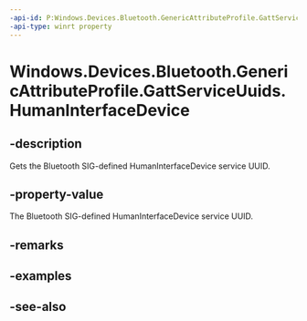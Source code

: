 ```yaml
---
-api-id: P:Windows.Devices.Bluetooth.GenericAttributeProfile.GattServiceUuids.HumanInterfaceDevice
-api-type: winrt property
---
```


<!-- Property syntax
public System.Guid HumanInterfaceDevice { get; }
-->

# Windows.Devices.Bluetooth.GenericAttributeProfile.GattServiceUuids.HumanInterfaceDevice

## -description
Gets the Bluetooth SIG-defined HumanInterfaceDevice service UUID.

## -property-value
The Bluetooth SIG-defined HumanInterfaceDevice service UUID.

## -remarks

## -examples

## -see-also
